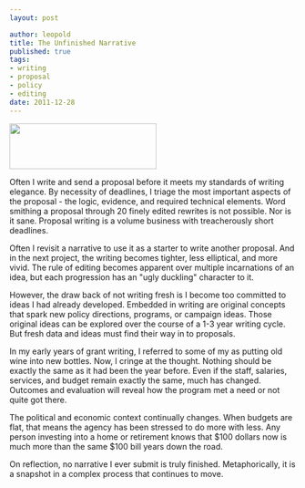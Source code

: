 ```yaml
--- 
layout: post

author: leopold
title: The Unfinished Narrative
published: true
tags: 
- writing
- proposal
- policy
- editing
date: 2011-12-28 
---
```

<a href="http://leopoldwriting.com/wp-content/uploads/2011/12/typewriter.jpeg"><img class="alignright" title="typewriter" src="http://leopoldwriting.com/wp-content/uploads/2011/12/typewriter.jpeg" alt="" width="258" height="80" /></a>

Often I write and send a proposal before it meets my standards of writing elegance. By necessity of deadlines, I triage the most important aspects of the proposal - the logic, evidence, and required technical elements. Word smithing a proposal through 20 finely edited rewrites is not possible. Nor is it sane. Proposal writing is a volume business with treacherously short deadlines.

Often I revisit a narrative to use it as a starter to write another proposal. And in the next project, the writing becomes tighter, less elliptical, and more vivid. The rule of editing becomes apparent over multiple incarnations of an idea, but each progression has an "ugly duckling" character to it.

However, the draw back of not writing fresh is I become too committed to ideas I had already developed. Embedded in writing are original concepts that spark new policy directions, programs, or campaign ideas. Those original ideas can be explored over the course of a 1-3 year writing cycle. But fresh data and ideas must find their way in to proposals.

In my early years of grant writing, I referred to some of my as putting old wine into new bottles. Now, I cringe at the thought. Nothing should be exactly the same as it had been the year before. Even if the staff, salaries, services, and budget remain exactly the same, much has changed. Outcomes and evaluation will reveal how the program met a need or not quite got there.

The political and economic context continually changes. When budgets are flat, that means the agency has been stressed to do more with less. Any person investing into a home or retirement knows that $100 dollars now is much more than the same $100 bill years down the road.

On reflection, no narrative I ever submit is truly finished. Metaphorically, it is a snapshot in a complex process that continues to move.
